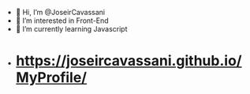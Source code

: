 - 👋 Hi, I’m @JoseirCavassani
- 👀 I’m interested in Front-End
- 🌱 I’m currently learning Javascript
- # https://joseircavassani.github.io/MyProfile/
<!---
JoseirCavassani/JoseirCavassani is a ✨ special ✨ repository because its `README.md` (this file) appears on your GitHub profile.
You can click the Preview link to take a look at your changes.
--->

